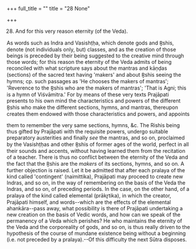 +++
full_title = ""
title = "28 None"

+++


28. And for this very reason eternity (of the Veda).

As words such as Indra and Vasishṭḥa, which denote gods and R̥shis, denote (not individuals only, but) classes, and as the creation of those beings is preceded by their being suggested to the creative mind through those words; for this reason the eternity of the Veda admits of being reconciled with what scripture says about the mantras and kāṇḍas (sections) of the sacred text having 'makers' and about R̥shis seeing the hymns; cp. such passages as 'He chooses the makers of mantras'; 'Reverence to the R̥shis who are the makers of mantras'; 'That is Agni; this is a hymn of Viśvāmitra.' For by means of these very texts Prajāpati presents to his own mind the characteristics and powers of the different R̥shis who make the different sections, hymns, and mantras, thereupon creates them endowed with those characteristics and powers, and appoints

them to remember the very same sections, hymns, &c. The Rishis being thus gifted by Prajāpati with the requisite powers, undergo suitable preparatory austerities and finally _see_ the mantras, and so on, proclaimed by the Vasishṭḥas and other R̥shis of former ages of the world, perfect in all their sounds and accents, without having learned them from the recitation of a teacher. There is thus no conflict between the eternity of the Veda and the fact that the R̥shis are the _makers_ of its sections, hymns, and so on. A further objection is raised. Let it be admitted that after each pralaya of the kind called 'contingent' (naimittika), Prajāpati may proceed to create new Indras, and so on, in the way of remembering on the basis of the Veda the Indras, and so on, of preceding periods. In the case, on the other hand, of a pralaya of the kind called elemental (prākr̥tika), in which the creator, Prajāpati himself, and words--which are the effects of the elemental ahankāra--pass away, what possibility is there of Prajāpati undertaking a new creation on the basis of Vedic words, and how can we speak of the permanency of a Veda which perishes? He who maintains the eternity of the Veda and the corporeality of gods, and so on, is thus really driven to the hypothesis of the course of mundane existence being without a beginning (i.e. not preceded by a pralaya).--Of this difficulty the next Sūtra disposes.

